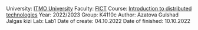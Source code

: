 University: [ITMO University](https://itmo.ru/ru/)
Faculty: [FICT](https://fict.itmo.ru)
Course: [Introduction to distributed technologies](https://github.com/itmo-ict-faculty/introduction-to-distributed-technologies)
Year: 2022/2023
Group: K4110c
Author: Azatova Gulshad Jalgas kizi
Lab: Lab1
Date of create: 04.10.2022
Date of finished: 10.10.2022
